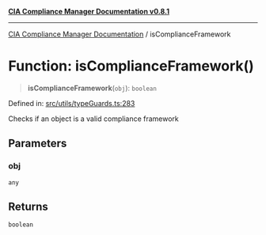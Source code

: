 [**CIA Compliance Manager Documentation v0.8.1**](../README.md)

***

[CIA Compliance Manager Documentation](../globals.md) / isComplianceFramework

# Function: isComplianceFramework()

> **isComplianceFramework**(`obj`): `boolean`

Defined in: [src/utils/typeGuards.ts:283](https://github.com/Hack23/cia-compliance-manager/blob/4236f4375d9cfb0505c191818eeb5443ec527132/src/utils/typeGuards.ts#L283)

Checks if an object is a valid compliance framework

## Parameters

### obj

`any`

## Returns

`boolean`

